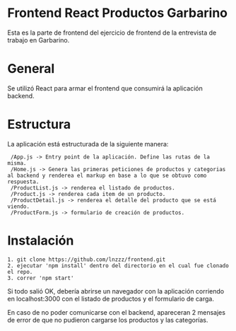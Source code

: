 
# Frontend React Productos Garbarino

Esta es la parte de frontend del ejercicio de frontend de la entrevista de trabajo en Garbarino.

# General

Se utilizó React para armar el frontend que consumirá la aplicación backend.


# Estructura

La aplicación está estructurada de la siguiente manera:
 ```
  /App.js -> Entry point de la aplicación. Define las rutas de la misma.
  /Home.js -> Genera las primeras peticiones de productos y categorias al backend y renderea el markup en base a lo que se obtuvo como respuesta.
  /ProductList.js -> renderea el listado de productos.
  /Product.js -> renderea cada item de un producto. 
  /ProductDetail.js -> renderea el detalle del producto que se está viendo.
  /ProductForm.js -> formulario de creación de productos.
  ```
 
# Instalación

 ```
 1. git clone https://github.com/lnzzz/frontend.git
 2. ejecutar 'npm install' dentro del directorio en el cual fue clonado el repo.
 3. correr 'npm start'
 ```
 
 Si todo salió OK, debería abrirse un navegador con la aplicación corriendo en localhost:3000 con el listado de productos y el formulario de carga.
 
 En caso de no poder comunicarse con el backend, apareceran 2 mensajes de error de que no pudieron cargarse los productos y las categorías.
